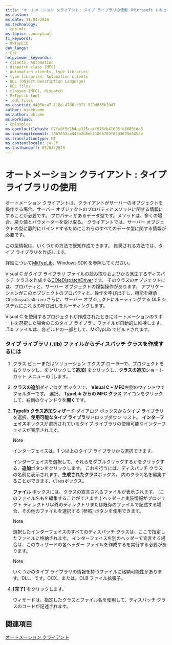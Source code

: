 ```yaml
---
title: 'オートメーション クライアント: タイプ ライブラリの使用 |Microsoft ドキュメント'
ms.custom: ''
ms.date: 11/04/2016
ms.technology:
- cpp-mfc
ms.topic: conceptual
f1_keywords:
- MkTypLib
dev_langs:
- C++
helpviewer_keywords:
- clients, Automation
- dispatch class [MFC]
- Automation clients, type libraries
- type libraries, Automation clients
- ODL (Object Description Language)
- ODL files
- classes [MFC], dispatch
- MkTypLib tool
- .odl files
ms.assetid: d405bc47-118d-4786-b371-920d035b2047
author: mikeblome
ms.author: mblome
ms.workload:
- cplusplus
ms.openlocfilehash: 67fa0f5d164ae325caff576fb41695fc8689fda0
ms.sourcegitcommit: 76b7653ae443a2b8eb1186b789f8503609d6453e
ms.translationtype: MT
ms.contentlocale: ja-JP
ms.lasthandoff: 05/04/2018
---
```

# <a name="automation-clients-using-type-libraries"></a>オートメーション クライアント : タイプ ライブラリの使用
オートメーション クライアントは、クライアントがサーバーのオブジェクトを操作する場合、サーバー オブジェクトのプロパティとメソッドに関する情報にすることが必要です。 プロパティがあるデータ型です。メソッドは、多くの場合、戻り値とパラメーターを受け取る。 クライアントでは、サーバー オブジェクトの型に静的にバインドするためにこれらのすべてのデータ型に関する情報が必要です。  
  
 この型情報は、いくつかの方法で既知作成できます。 推奨される方法では、タイプ ライブラリを作成します。  
  
 詳細について[MkTypLib](http://msdn.microsoft.com/library/windows/desktop/aa366797)、Windows SDK を参照してください。  
  
 Visual C がタイプ ライブラリ ファイルの読み取りおよびから派生するディスパッチ クラスを作成する[COleDispatchDriver](../mfc/reference/coledispatchdriver-class.md)です。 そのクラスのオブジェクトには、プロパティと、サーバー オブジェクトの複製操作があります。 アプリケーションがこのオブジェクトのプロパティと、操作を呼び出すし、機能を継承`COleDispatchDriver`さらに、サーバー オブジェクトにルーティングする OLE システムにこれらの呼び出しをルーティングします。  
  
 Visual C を使用するプロジェクトが作成されたときにオートメーションのサポートを選択した場合のこのタイプ ライブラリ ファイルが自動的に維持します。 .Tlb ファイルは、各ビルドの一部として、MkTypLib でビルドされます。  
  
### <a name="to-create-a-dispatch-class-from-a-type-library-tlb-file"></a>タイプ ライブラリ (.tlb) ファイルからディスパッチ クラスを作成するには  
  
1.  クラス ビューまたはソリューション エクスプ ローラーで、プロジェクトを右クリックし、をクリックして**追加**] をクリックし、**クラスの追加**ショートカット メニューの [します。  
  
2.  **クラスの追加**ダイアログ ボックスで、 **Visual C + MFC**左側のウィンドウでフォルダーです。 選択、 **TypeLib からの MFC クラス** アイコンをクリックして、右側のウィンドウを**開く**です。  
  
3.  **Typelib クラス追加ウィザード** ダイアログ ボックスからタイプ ライブラリを選択、**使用可能なタイプ ライブラリ**ドロップダウン リスト。 **インターフェイス**ボックスが選択されているタイプ ライブラリの使用可能なインターフェイスが表示されます。  
  
    > [!NOTE]
    >  インターフェイスは、1 つ以上のタイプ ライブラリから選択できます。  
  
     インターフェイスを選択して、それらをダブルクリックするかをクリックする、**追加**ボタンをクリックします。 これを行うには、ディスパッチ クラスの名前に表示されます、**生成されたクラス**ボックス。 内のクラス名を編集することができます、`Class`ボックス。  
  
     **ファイル** ボックスには、クラスの宣言されるファイルが表示されます。 (このファイル名もを編集することができます。) ヘッダーと実装情報がプロジェクト ディレクトリ以外のディレクトリまたは既存のファイルで記述する場合、その他のファイルを選択する [参照] ボタンを使用できます。  
  
    > [!NOTE]
    >  選択したインターフェイスのすべてのディスパッチ クラスは、ここで指定したファイルに格納されます。 インターフェイスを別のヘッダーで宣言する場合は、このウィザードの各ヘッダー ファイルを作成するを実行する必要があります。  
  
    > [!NOTE]
    >  いくつかのタイプ ライブラリの情報を持つファイルに格納可能性があります。DLL、です。OCX、または。OLB ファイル拡張子。  
  
4.  **[完了]** をクリックします。  
  
     ウィザードは、指定したクラスとファイル名を使用して、ディスパッチ クラスのコードが記述されます。  
  
## <a name="see-also"></a>関連項目  
 [オートメーション クライアント](../mfc/automation-clients.md)

